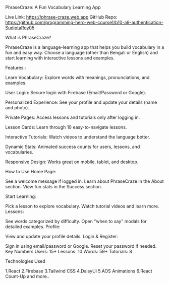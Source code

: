PhraseCraze: A Fun Vocabulary Learning App

Live Link: https://phrase-craze.web.app
GitHub Repo: https://github.com/programming-hero-web-course1/b10-a9-authentication-SudiptaRoy05

What is PhraseCraze?

PhraseCraze is a language-learning app that helps you build vocabulary in a fun and easy way. Choose a language (other than Bengali or English) and start learning with interactive lessons and examples.

Features::

Learn Vocabulary: Explore words with meanings, pronunciations, and examples.

User Login: Secure login with Firebase (Email/Password or Google).

Personalized Experience: See your profile and update your details (name and photo).

Private Pages: Access lessons and tutorials only after logging in.

Lesson Cards: Learn through 10 easy-to-navigate lessons.

Interactive Tutorials: Watch videos to understand the language better.

Dynamic Stats: Animated success counts for users, lessons, and vocabularies.

Responsive Design: Works great on mobile, tablet, and desktop.

How to Use
Home Page:

See a welcome message if logged in.
Learn about PhraseCraze in the About section.
View fun stats in the Success section.

Start Learning:

Pick a lesson to explore vocabulary.
Watch tutorial videos and learn more.
Lessons:

See words categorized by difficulty.
Open "when to say" modals for detailed examples.
Profile:

View and update your profile details.
Login & Register:

Sign in using email/password or Google.
Reset your password if needed.
Key Numbers
Users: 15+
Lessons: 10
Words: 59+
Tutorials: 8


Technologies Used

1.React
2.Firebase
3.Tailwind CSS
4.DaisyUi
5.AOS Animations
6.React Count-Up
and more..
